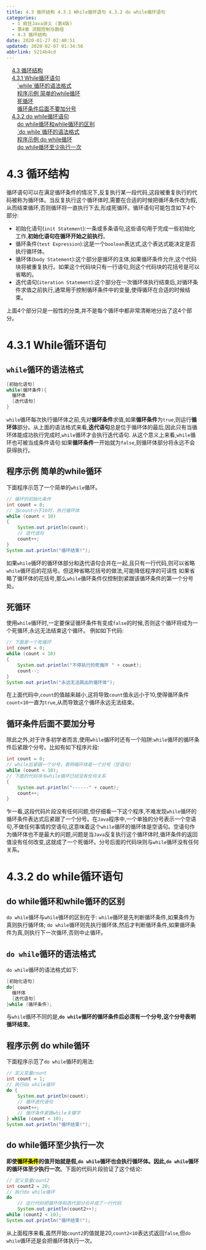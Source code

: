 ```yaml
---
title: 4.3 循环结构 4.3.1 While循环语句 4.3.2 do while循环语句
categories: 
  - 1 疯狂Java讲义 (第4版)
  - 第4章 流酲控制与数组
  - 4.3 循环结构
date: 2020-01-27 02:48:51
updated: 2020-02-07 01:34:56
abbrlink: 5214b4cd
---
```

<div id='my_toc'><a href="/JavaReadingNotes/5214b4cd/#4-3-循环结构" class="header_1">4.3 循环结构</a>&nbsp;<br><a href="/JavaReadingNotes/5214b4cd/#4-3-1-While循环语句" class="header_1">4.3.1 While循环语句</a>&nbsp;<br><a href="/JavaReadingNotes/5214b4cd/#-while-循环的语法格式" class="header_2">`while`循环的语法格式</a>&nbsp;<br><a href="/JavaReadingNotes/5214b4cd/#程序示例-简单的while循环" class="header_2">程序示例 简单的while循环</a>&nbsp;<br><a href="/JavaReadingNotes/5214b4cd/#死循环" class="header_2">死循环</a>&nbsp;<br><a href="/JavaReadingNotes/5214b4cd/#循环条件后面不要加分号" class="header_2">循环条件后面不要加分号</a>&nbsp;<br><a href="/JavaReadingNotes/5214b4cd/#4-3-2-do-while循环语句" class="header_1">4.3.2 do while循环语句</a>&nbsp;<br><a href="/JavaReadingNotes/5214b4cd/#do-while循环和while循环的区别" class="header_2">do while循环和while循环的区别</a>&nbsp;<br><a href="/JavaReadingNotes/5214b4cd/#-do-while-循环的语法格式" class="header_2">`do while`循环的语法格式</a>&nbsp;<br><a href="/JavaReadingNotes/5214b4cd/#程序示例-do-while循环" class="header_2">程序示例 do while循环</a>&nbsp;<br><a href="/JavaReadingNotes/5214b4cd/#do-while循环至少执行一次" class="header_2">do while循环至少执行一次</a>&nbsp;<br></div>
<style>.header_1{margin-left: 1em;}.header_2{margin-left: 2em;}.header_3{margin-left: 3em;}.header_4{margin-left: 4em;}.header_5{margin-left: 5em;}.header_6{margin-left: 6em;}</style>
<!--more-->
<script>if (navigator.platform.search('arm')==-1){document.getElementById('my_toc').style.display = 'none';}var e,p = document.getElementsByTagName('p');while (p.length>0) {e = p[0];e.parentElement.removeChild(e);}</script>

<!--end-->
# 4.3 循环结构
循环语句可以在满足循环条件的情况下,反复执行某一段代码,这段被重复执行的代码被称为循环体。当反复执行这个循环体时,需要在合适的时候把循环条件改为假,从而结束循环,否则循环将一直执行下去,形成死循环。循环语句可能包含如下4个部分:
- 初始化语句(`init Statement`):一条或多条语句,这些语句用于完成一些初始化工作,**初始化语句在循环开始之前执行**。
- 循环条件(`test Expression`):这是一个`boolean`表达式,这个表达式能决定是否执行循环体。
- 循环体(`body Statement`):这个部分是循环的主体,如果循环条件允许,这个代码块将被重复执行。如果这个代码块只有一行语句,则这个代码块的花括号是可以省略的。
- 迭代语句(`iteration Statement`):这个部分在一次循环体执行结束后,对循环条件求值之前执行,通常用于控制循环条件中的变量,使得循环在合适的时候结束。

上面4个部分只是一般性的分类,并不是每个循环中都非常清晰地分出了这4个部分。
# 4.3.1 While循环语句
## `while`循环的语法格式
```java
[初始化语句]
while(循环条件){
  循环体
  [迭代语句]
}
```
`while`循环每次执行循环体之前,先对**循环条件**求值,如果**循环条件**为`true`,则运行**循环体**部分。从上面的语法格式来看,**迭代语句**总是位于循环体的最后,因此只有当循环体能成功执行完成时,`while`循环才会执行迭代语句.
从这个意义上来看,`while`循环也可被当成条件语句:如果**循环条件**一开始就为`false`,则循环体部分将永远不会获得执行。
## 程序示例 简单的while循环
下面程序示范了一个简单的`while`循环。
```java
// 循环的初始化条件
int count = 0;
// 当count小于10时，执行循环体
while (count < 10)
{
    System.out.println(count);
    // 迭代语句
    count++;
}
System.out.println("循环结束!");
```
如果`while`循环的循环体部分和迭代语句合并在一起,且只有一行代码,则可以省略`while`循环后的花括号。但这种省略花括号的做法,可能降低程序的可读性
如果省略了循环体的花括号,那么`while`循环条件仅控制到紧跟该循环条件的第一个分号处。
## 死循环
使用`while`循环时,一定要保证循环条件有变成`false`的时候,否则这个循环将成为一个死循环,永远无法结束这个循环。
例如如下代码:
```java
// 下面是一个死循环
int count = 0;
while (count < 10)
{
    System.out.println("不停执行的死循环 " + count);
    count--;
}
System.out.println("永远无法跳出的循环体");
```
在上面代码中,`count`的值越来越小,这将导致`count`值永远小于10,使得循环条件`count<10`一直为`true`,从而导致这个循环永远无法结束。
## 循环条件后面不要加分号
除此之外,对于许多初学者而言,使用`while`循环时还有一个陷阱:`while`循环的循环条件后紧跟个分号。比如有如下程序片段:
```java
int count = 0;
// while后紧跟一个分号，表明循环体是一个分号（空语句）
while (count < 10);
// 下面的代码块与while循环已经没有任何关系
{
    System.out.println("------" + count);
    count++;
}
```
乍一看,这段代码片段没有任何问题,但仔细看一下这个程序,不难发现`while`循环的循环条件表达式后紧跟了一个分号。在`Java`程序中,一个单独的分号表示一个空语句,不做任何事情的空语句,这意味着这个`while`循环的循环体是空语句。空语句作为循环体也不是最大的问题,问题是当`Java`反复执行这个循环体时,循环条件的返回值没有任何改变,这就成了一个死循环。分号后面的代码块则与`while`循环没有任何关系。
# 4.3.2 do while循环语句
## do while循环和while循环的区别
`do while`循环与`while`循环的区别在于:
`while`循环是先判断循环条件,如果条件为真则执行循环体;
`do while`循环则先执行循环体,然后才判断循环条件,如果循环条件为真,则执行下一次循环,否则中止循环。

## `do while`循环的语法格式
`do while`循环的语法格式如下:
```java
[初始化语句]
do{
  循环体
  [迭代语句]
}while (循环条件);
```
与`while`循环不同的是,**`do while`循环的循环条件后必须有一个分号,这个分号表明循环结束**。
## 程序示例 do while循环
下面程序示范了`do while`循环的用法:
```java
// 定义变量count
int count = 1;
// 执行do while循环
do {
    System.out.println(count);
    // 循环迭代语句
    count++;
    // 循环条件紧跟while关键字
} while (count < 10);
System.out.println("循环结束!");
```
## do while循环至少执行一次
**即使<mark>循环条件</mark>的值开始就是假,`do while`循环也会执行循环体。因此,`do while`循环的循环体至少执行一次**。下面的代码片段验证了这个结论:
```java
// 定义变量count2
int count2 = 20;
// 执行do while循环
do
    // 这行代码把循环体和迭代部分合并成了一行代码
    System.out.println(count2++);
while (count2 < 10);
System.out.println("循环结束!");
```
从上面程序来看,虽然开始`count2`的值就是20,`count2<10`表达式返回`false`,但`do while`循环还是会把循环体执行一次。
